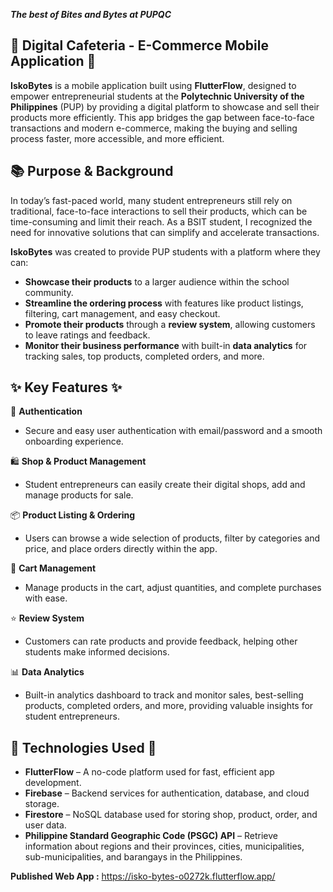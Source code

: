 
***The best of Bites and Bytes at PUPQC***

## 🌟 Digital Cafeteria - E-Commerce Mobile Application 🌟
**IskoBytes** is a mobile application built using **FlutterFlow**, designed to empower entrepreneurial students at the **Polytechnic University of the Philippines** (PUP) by providing a digital platform to showcase and sell their products more efficiently. This app bridges the gap between face-to-face transactions and modern e-commerce, making the buying and selling process faster, more accessible, and more efficient.

## 📚 Purpose & Background
In today’s fast-paced world, many student entrepreneurs still rely on traditional, face-to-face interactions to sell their products, which can be time-consuming and limit their reach. As a BSIT student, I recognized the need for innovative solutions that can simplify and accelerate transactions.

**IskoBytes** was created to provide PUP students with a platform where they can:

- **Showcase their products** to a larger audience within the school community.
- **Streamline the ordering process** with features like product listings, filtering, cart management, and easy checkout.
- **Promote their products** through a **review system**, allowing customers to leave ratings and feedback.
- **Monitor their business performance** with built-in **data analytics** for tracking sales, top products, completed orders, and more.

## ✨ Key Features ✨
🔐 **Authentication**
- Secure and easy user authentication with email/password and a smooth onboarding experience.

🛍️ **Shop & Product Management**
- Student entrepreneurs can easily create their digital shops, add and manage products for sale.

📦 **Product Listing & Ordering**
- Users can browse a wide selection of products, filter by categories and price, and place orders directly within the app.

🛒 **Cart Management**
- Manage products in the cart, adjust quantities, and complete purchases with ease.

⭐ **Review System**
- Customers can rate products and provide feedback, helping other students make informed decisions.

📊 **Data Analytics**
- Built-in analytics dashboard to track and monitor sales, best-selling products, completed orders, and more, providing valuable insights for student entrepreneurs.

## 🚀 Technologies Used 🚀
- **FlutterFlow** – A no-code platform used for fast, efficient app development.
- **Firebase** – Backend services for authentication, database, and cloud storage.
- **Firestore** – NoSQL database used for storing shop, product, order, and user data.
- **Philippine Standard Geographic Code (PSGC) API** – Retrieve information about regions and their provinces, cities, municipalities, sub-municipalities, and barangays in the Philippines.


**Published Web App :** https://isko-bytes-o0272k.flutterflow.app/




